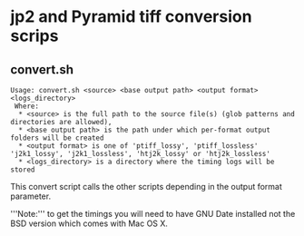 # jp2 and Pyramid tiff conversion scrips


## convert.sh

```
Usage: convert.sh <source> <base output path> <output format> <logs_directory>
 Where:
  * <source> is the full path to the source file(s) (glob patterns and directories are allowed), 
  * <base output path> is the path under which per-format output folders will be created  
  * <output format> is one of 'ptiff_lossy', 'ptiff_lossless' 'j2k1_lossy', 'j2k1_lossless', 'htj2k_lossy' or 'htj2k_lossless'
  * <logs_directory> is a directory where the timing logs will be stored 
```

This convert script calls the other scripts depending in the output format parameter.

'''Note:''' to get the timings you will need to have GNU Date installed not the BSD version which comes with Mac OS X.
